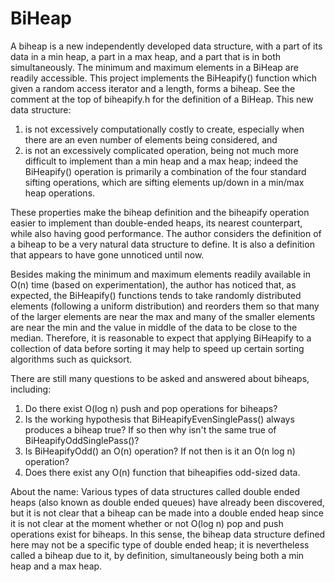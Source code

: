 # BiHeap
A biheap is a new independently developed data structure, with a part of its data in a min heap, a part in a max heap, and a part that is in both simultaneously. The minimum and maximum elements in a BiHeap are readily accessible. This project implements the BiHeapify() function which given a random access iterator and a length, forms a biheap. See the comment at the top of biheapify.h for the definition of a BiHeap.
This new data structure:
<BR>
1) is not excessively computationally costly to create, especially when there are an even number of elements being considered, and<BR>
2) is not an excessively complicated operation, being not much more difficult to implement than a min heap and a max heap; indeed the BiHeapify() operation is primarily a combination of the four standard sifting operations, which are sifting elements up/down in a min/max heap operations.

These properties make the biheap definition and the biheapify operation easier to implement than double-ended heaps, its nearest counterpart, while also having good performance. The author considers the definition of a biheap to be a very natural data structure to define. It is also a definition that appears to have gone unnoticed until now.

Besides making the minimum and maximum elements readily available in O(n) time (based on experimentation), the author has noticed that, as expected, the BiHeapify() functions tends to take randomly distributed elements (following a uniform distribution) and reorders them so that many of the larger elements are near the max and many of the smaller elements are near the min and the value in middle of the data to be close to the median. Therefore, it is reasonable to expect that applying BiHeapify to a collection of data before sorting it may help to speed up certain sorting algorithms such as quicksort.

There are still many questions to be asked and answered about biheaps, including:
 1) Do there exist O(log n) push and pop operations for biheaps?<BR>
 2) Is the working hypothesis that BiHeapifyEvenSinglePass() always produces a biheap true? If so then why isn't the same true of BiHeapifyOddSinglePass()?<BR>
 3) Is BiHeapifyOdd() an O(n) operation? If not then is it an O(n log n) operation?<BR>
 4) Does there exist any O(n) function that biheapifies odd-sized data.

About the name: Various types of data structures called double ended heaps (also known as double ended queues) have already been discovered, but it is not clear that a biheap can be made into a double ended heap since it is not clear at the moment whether or not O(log n) pop and push operations exist for biheaps. In this sense, the biheap data structure defined here may not be a specific type of double ended heap; it is nevertheless called a biheap due to it, by definition, simultaneously being both a min heap and a max heap.
